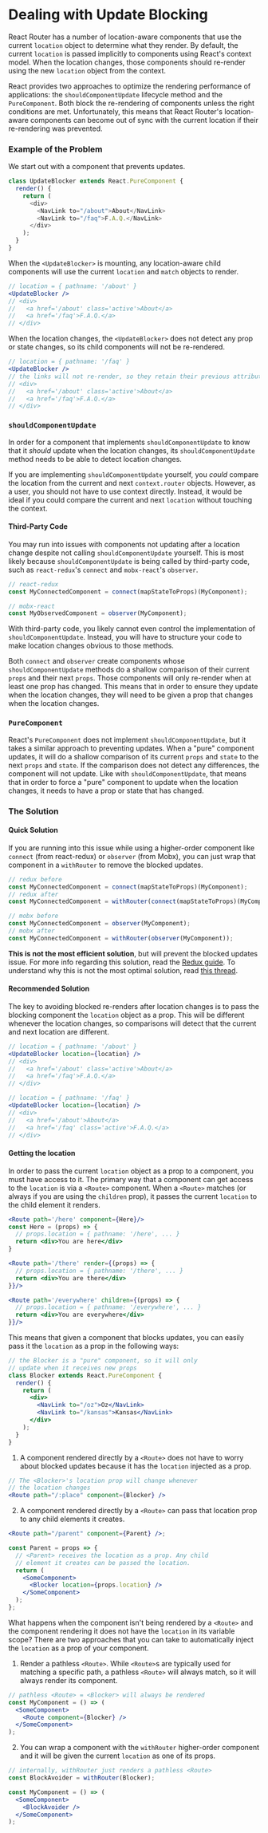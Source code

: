 # Dealing with Update Blocking

React Router has a number of location-aware components that use the current `location` object to determine what they render. By default, the current `location` is passed implicitly to components using React's context model. When the location changes, those components should re-render using the new `location` object from the context.

React provides two approaches to optimize the rendering performance of applications: the `shouldComponentUpdate` lifecycle method and the `PureComponent`. Both block the re-rendering of components unless the right conditions are met. Unfortunately, this means that React Router's location-aware components can become out of sync with the current location if their re-rendering was prevented.

### Example of the Problem

We start out with a component that prevents updates.

```js
class UpdateBlocker extends React.PureComponent {
  render() {
    return (
      <div>
        <NavLink to="/about">About</NavLink>
        <NavLink to="/faq">F.A.Q.</NavLink>
      </div>
    );
  }
}
```

When the `<UpdateBlocker>` is mounting, any location-aware child components will use the current `location` and `match` objects to render.

```jsx
// location = { pathname: '/about' }
<UpdateBlocker />
// <div>
//   <a href='/about' class='active'>About</a>
//   <a href='/faq'>F.A.Q.</a>
// </div>
```

When the location changes, the `<UpdateBlocker>` does not detect any prop or state changes, so its child components will not be re-rendered.

```jsx
// location = { pathname: '/faq' }
<UpdateBlocker />
// the links will not re-render, so they retain their previous attributes
// <div>
//   <a href='/about' class='active'>About</a>
//   <a href='/faq'>F.A.Q.</a>
// </div>
```

### `shouldComponentUpdate`

In order for a component that implements `shouldComponentUpdate` to know that it _should_ update when the location changes, its `shouldComponentUpdate` method needs to be able to detect location changes.

If you are implementing `shouldComponentUpdate` yourself, you _could_ compare the location from the current and next `context.router` objects. However, as a user, you should not have to use context directly. Instead, it would be ideal if you could compare the current and next `location` without touching the context.

#### Third-Party Code

You may run into issues with components not updating after a location change despite not calling `shouldComponentUpdate` yourself. This is most likely because `shouldComponentUpdate` is being called by third-party code, such as `react-redux`'s `connect` and `mobx-react`'s `observer`.

```js
// react-redux
const MyConnectedComponent = connect(mapStateToProps)(MyComponent);

// mobx-react
const MyObservedComponent = observer(MyComponent);
```

With third-party code, you likely cannot even control the implementation of `shouldComponentUpdate`. Instead, you will have to structure your code to make location changes obvious to those methods.

Both `connect` and `observer` create components whose `shouldComponentUpdate` methods do a shallow comparison of their current `props` and their next `props`. Those components will only re-render when at least one prop has changed. This means that in order to ensure they update when the location changes, they will need to be given a prop that changes when the location changes.

### `PureComponent`

React's `PureComponent` does not implement `shouldComponentUpdate`, but it takes a similar approach to preventing updates. When a "pure" component updates, it will do a shallow comparison of its current `props` and `state` to the next `props` and `state`. If the comparison does not detect any differences, the component will not update. Like with `shouldComponentUpdate`, that means that in order to force a "pure" component to update when the location changes, it needs to have a prop or state that has changed.

### The Solution

#### Quick Solution

If you are running into this issue while using a higher-order component like `connect` (from react-redux) or `observer` (from Mobx), you can just wrap that component in a `withRouter` to remove the blocked updates.

```javascript
// redux before
const MyConnectedComponent = connect(mapStateToProps)(MyComponent);
// redux after
const MyConnectedComponent = withRouter(connect(mapStateToProps)(MyComponent));

// mobx before
const MyConnectedComponent = observer(MyComponent);
// mobx after
const MyConnectedComponent = withRouter(observer(MyComponent));
```

**This is not the most efficient solution**, but will prevent the blocked updates issue. For more info regarding this solution, read the [Redux guide](https://github.com/ReactTraining/react-router/blob/master/packages/react-router/docs/guides/redux.md#blocked-updates). To understand why this is not the most optimal solution, read [this thread](https://github.com/ReactTraining/react-router/pull/5552#issuecomment-331502281).

#### Recommended Solution

The key to avoiding blocked re-renders after location changes is to pass the blocking component the `location` object as a prop. This will be different whenever the location changes, so comparisons will detect that the current and next location are different.

```jsx
// location = { pathname: '/about' }
<UpdateBlocker location={location} />
// <div>
//   <a href='/about' class='active'>About</a>
//   <a href='/faq'>F.A.Q.</a>
// </div>

// location = { pathname: '/faq' }
<UpdateBlocker location={location} />
// <div>
//   <a href='/about'>About</a>
//   <a href='/faq' class='active'>F.A.Q.</a>
// </div>
```

#### Getting the location

In order to pass the current `location` object as a prop to a component, you must have access to it. The primary way that a component can get access to the `location` is via a `<Route>` component. When a `<Route>` matches (or always if you are using the `children` prop), it passes the current `location` to the child element it renders.

```jsx
<Route path='/here' component={Here}/>
const Here = (props) => {
  // props.location = { pathname: '/here', ... }
  return <div>You are here</div>
}

<Route path='/there' render={(props) => {
  // props.location = { pathname: '/there', ... }
  return <div>You are there</div>
}}/>

<Route path='/everywhere' children={(props) => {
  // props.location = { pathname: '/everywhere', ... }
  return <div>You are everywhere</div>
}}/>
```

This means that given a component that blocks updates, you can easily pass it the `location` as a prop in the following ways:

```jsx
// the Blocker is a "pure" component, so it will only
// update when it receives new props
class Blocker extends React.PureComponent {
  render() {
    return (
      <div>
        <NavLink to="/oz">Oz</NavLink>
        <NavLink to="/kansas">Kansas</NavLink>
      </div>
    );
  }
}
```

1. A component rendered directly by a `<Route>` does not have to worry about blocked updates because it has the `location` injected as a prop.

```jsx
// The <Blocker>'s location prop will change whenever
// the location changes
<Route path="/:place" component={Blocker} />
```

2. A component rendered directly by a `<Route>` can pass that location prop to any child elements it creates.

```jsx
<Route path="/parent" component={Parent} />;

const Parent = props => {
  // <Parent> receives the location as a prop. Any child
  // element it creates can be passed the location.
  return (
    <SomeComponent>
      <Blocker location={props.location} />
    </SomeComponent>
  );
};
```

What happens when the component isn't being rendered by a `<Route>` and the component rendering it does not have the `location` in its variable scope? There are two approaches that you can take to automatically inject the `location` as a prop of your component.

1. Render a pathless `<Route>`. While `<Route>`s are typically used for matching a specific path, a pathless `<Route>` will always match, so it will always render its component.

```jsx
// pathless <Route> = <Blocker> will always be rendered
const MyComponent = () => (
  <SomeComponent>
    <Route component={Blocker} />
  </SomeComponent>
);
```

2. You can wrap a component with the `withRouter` higher-order component and it will be given the current `location` as one of its props.

```jsx
// internally, withRouter just renders a pathless <Route>
const BlockAvoider = withRouter(Blocker);

const MyComponent = () => (
  <SomeComponent>
    <BlockAvoider />
  </SomeComponent>
);
```
